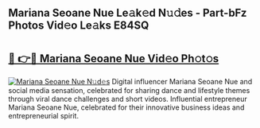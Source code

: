 ## Mariana Seoane Nue Le𝚊k𝚎d N𝚞𝚍es - Part-bFz Photos Vid𝚎o Le𝚊ks E84SQ

# <h2><a href="http://fb5xkyw.evod.top/?m=Mariana+Seoane+Nue">🔗 👉🔴 Mariana Seoane Nue Vid𝚎o Ph𝚘t𝚘s</a></h2>

[![Mariana Seoane Nue N𝚞d𝚎s](https://i.imgur.com/8V9OHl7.gif)](http://fb5xkyw.evod.top/?m=Mariana+Seoane+Nue)
Digital influencer Mariana Seoane Nue and social media sensation, celebrated for sharing dance and lifestyle themes through viral dance challenges and short videos. Influential entrepreneur Mariana Seoane Nue, celebrated for their innovative business ideas and entrepreneurial spirit. 
